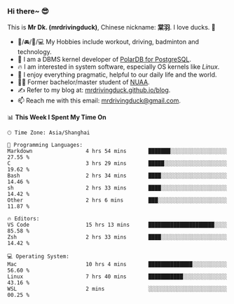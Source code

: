 ### Hi there~ 😎

This is **Mr Dk. (mrdrivingduck)**, Chinese nickname: **棠羽**. I love ducks. 🦆

- 💪/🚘/🏸/💻 My Hobbies include workout, driving, badminton and technology.
- 🍊 I am a DBMS kernel developer of [PolarDB for PostgreSQL](https://github.com/ApsaraDB/PolarDB-for-PostgreSQL).
- 🔥 I am interested in system software, especially OS kernels like *Linux*.
- 🔧 I enjoy everything pragmatic, helpful to our daily life and the world.
- 👨‍🎓 Former bachelor/master student of [NUAA](https://en.wikipedia.org/wiki/Nanjing_University_of_Aeronautics_and_Astronautics).
- ✍ Refer to my blog at: [mrdrivingduck.github.io/blog](https://mrdrivingduck.github.io/blog/).
- 📫 Reach me with this email: [mrdrivingduck@gmail.com](mailto:mrdrivingduck@gmail.com).

<!--START_SECTION:waka-->
📊 **This Week I Spent My Time On** 

```text
🕑︎ Time Zone: Asia/Shanghai

💬 Programming Languages: 
Markdown                 4 hrs 54 mins       ███████░░░░░░░░░░░░░░░░░░   27.55 % 
C                        3 hrs 29 mins       █████░░░░░░░░░░░░░░░░░░░░   19.62 % 
Bash                     2 hrs 34 mins       ████░░░░░░░░░░░░░░░░░░░░░   14.46 % 
sh                       2 hrs 33 mins       ████░░░░░░░░░░░░░░░░░░░░░   14.42 % 
Other                    2 hrs 6 mins        ███░░░░░░░░░░░░░░░░░░░░░░   11.87 % 

🔥 Editors: 
VS Code                  15 hrs 13 mins      █████████████████████░░░░   85.58 % 
Zsh                      2 hrs 33 mins       ████░░░░░░░░░░░░░░░░░░░░░   14.42 % 

💻 Operating System: 
Mac                      10 hrs 4 mins       ██████████████░░░░░░░░░░░   56.60 % 
Linux                    7 hrs 40 mins       ███████████░░░░░░░░░░░░░░   43.16 % 
WSL                      2 mins              ░░░░░░░░░░░░░░░░░░░░░░░░░   00.25 % 
```


<!--END_SECTION:waka-->

<!-- ![Mr Dk.'s GitHub Stats](https://github-readme-stats.vercel.app/api?username=mrdrivingduck&count_private&show_icons=true&theme=buefy) -->

<!-- ![Most Used Languages](https://github-readme-stats.vercel.app/api/top-langs/?username=mrdrivingduck&exclude_repo=mips32-CPU,snort-tcp-socket&theme=buefy&layout=compact&langs_count=10) -->


<!--
**mrdrivingduck/mrdrivingduck** is a ✨ _special_ ✨ repository because its `README.md` (this file) appears on your GitHub profile.

Here are some ideas to get you started:

- 🔭 I’m currently working on ...
- 🌱 I’m currently learning ...
- 👯 I’m looking to collaborate on ...
- 🤔 I’m looking for help with ...
- 💬 Ask me about ...
- 📫 How to reach me: ...
- 😄 Pronouns: ...
- ⚡ Fun fact: ...
-->
